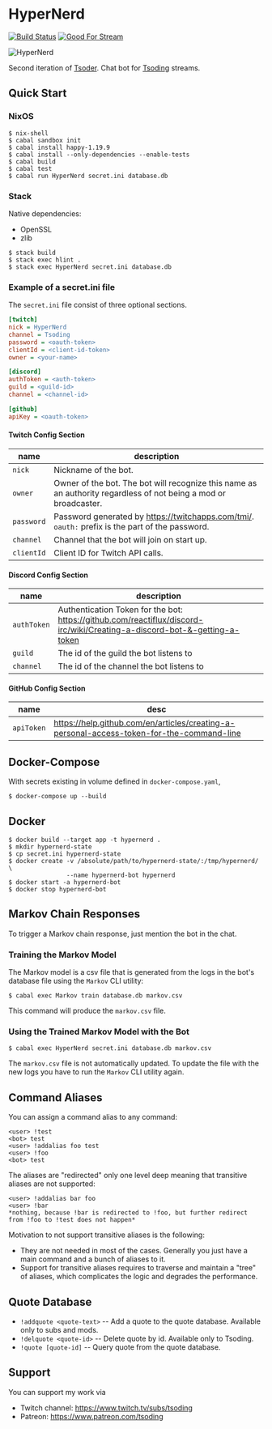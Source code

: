 # HyperNerd

[![Build Status](https://travis-ci.org/tsoding/HyperNerd.svg?branch=master)](https://travis-ci.org/tsoding/HyperNerd)
[![Good For Stream](https://img.shields.io/github/issues/tsoding/HyperNerd/good%20for%20stream.svg)](https://github.com/tsoding/hypernerd/issues?q=is%3Aissue+is%3Aopen+label%3A%22good+for+stream%22)

![HyperNerd](https://i.imgur.com/07Ymbi6.png)

Second iteration of [Tsoder][tsoder]. Chat bot for [Tsoding][tsoding] streams.

## Quick Start

### NixOS

```console
$ nix-shell
$ cabal sandbox init
$ cabal install happy-1.19.9
$ cabal install --only-dependencies --enable-tests
$ cabal build
$ cabal test
$ cabal run HyperNerd secret.ini database.db
```

### Stack

Native dependencies:
- OpenSSL
- zlib

```console
$ stack build
$ stack exec hlint .
$ stack exec HyperNerd secret.ini database.db
```

### Example of a secret.ini file

The `secret.ini` file consist of three optional sections.

```ini
[twitch]
nick = HyperNerd
channel = Tsoding
password = <oauth-token>
clientId = <client-id-token>
owner = <your-name>

[discord]
authToken = <auth-token>
guild = <guild-id>
channel = <channel-id>

[github]
apiKey = <oauth-token>
```

#### Twitch Config Section

| name       | description                                                                                                      |
|------------|------------------------------------------------------------------------------------------------------------------|
| `nick`     | Nickname of the bot.                                                                                             |
| `owner`    | Owner of the bot. The bot will recognize this name as an authority regardless of not being a mod or broadcaster. |
| `password` | Password generated by https://twitchapps.com/tmi/. `oauth:` prefix is the part of the password.                  |
| `channel`  | Channel that the bot will join on start up.                                                                      |
| `clientId` | Client ID for Twitch API calls.                                                                                  |

#### Discord Config Section

| name        | description                                                                                                               |
|-------------|---------------------------------------------------------------------------------------------------------------------------|
| `authToken` | Authentication Token for the bot: https://github.com/reactiflux/discord-irc/wiki/Creating-a-discord-bot-&-getting-a-token |
| `guild`     | The id of the guild the bot listens to                                                                                    |
| `channel`   | The id of the channel the bot listens to                                                                                  |

#### GitHub Config Section

| name       | desc                                                                                      |
|------------|-------------------------------------------------------------------------------------------|
| `apiToken` | https://help.github.com/en/articles/creating-a-personal-access-token-for-the-command-line |


## Docker-Compose
With secrets existing in volume defined in `docker-compose.yaml`,
```console
$ docker-compose up --build
```


## Docker

```console
$ docker build --target app -t hypernerd .
$ mkdir hypernerd-state
$ cp secret.ini hypernerd-state
$ docker create -v /absolute/path/to/hypernerd-state/:/tmp/hypernerd/ \
                --name hypernerd-bot hypernerd
$ docker start -a hypernerd-bot
$ docker stop hypernerd-bot
```

## Markov Chain Responses

To trigger a Markov chain response, just mention the bot in the chat.

### Training the Markov Model

The Markov model is a csv file that is generated from the logs in the
bot's database file using the `Markov` CLI utility:

```console
$ cabal exec Markov train database.db markov.csv
```

This command will produce the `markov.csv` file.

### Using the Trained Markov Model with the Bot

```console
$ cabal exec HyperNerd secret.ini database.db markov.csv
```

The `markov.csv` file is not automatically updated. To update the file
with the new logs you have to run the `Markov` CLI utility again.

## Command Aliases

You can assign a command alias to any command:

```
<user> !test
<bot> test
<user> !addalias foo test
<user> !foo
<bot> test
```

The aliases are "redirected" only one level deep meaning that transitive aliases are not supported:

```
<user> !addalias bar foo
<user> !bar
*nothing, because !bar is redirected to !foo, but further redirect from !foo to !test does not happen*
```

Motivation to not support transitive aliases is the following:
- They are not needed in most of the cases. Generally you just have a
  main command and a bunch of aliases to it.
- Support for transitive aliases requires to traverse and maintain a
  "tree" of aliases, which complicates the logic and degrades the
  performance.

## Quote Database

- `!addquote <quote-text>` -- Add a quote to the quote database. Available only to subs and mods.
- `!delquote <quote-id>` -- Delete quote by id. Available only to Tsoding.
- `!quote [quote-id]` -- Query quote from the quote database.

## Support

You can support my work via

- Twitch channel: https://www.twitch.tv/subs/tsoding
- Patreon: https://www.patreon.com/tsoding

[tsoder]: http://github.com/tsoding/tsoder
[tsoding]: https://www.twitch.tv/tsoding

<!-- TODO(#427): Markov training is not automated -->
